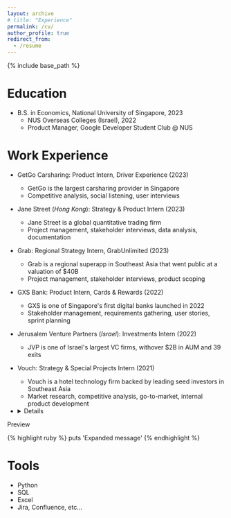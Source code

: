 ```yaml
---
layout: archive
# title: "Experience"
permalink: /cv/
author_profile: true
redirect_from:
  - /resume
---
```


{% include base_path %}

Education
======
* B.S. in Economics, National University of Singapore, 2023
  * NUS Overseas Colleges (Israel), 2022
  * Product Manager, Google Developer Student Club @ NUS

Work Experience
======
* GetGo Carsharing: Product Intern, Driver Experience (2023)
  * GetGo is the largest carsharing provider in Singapore
  * Competitive analysis, social listening, user interviews

* Jane Street (*Hong Kong*): Strategy & Product Intern (2023)
  * Jane Street is a global quantitative trading firm
  * Project management, stakeholder interviews, data analysis, documentation

* Grab: Regional Strategy Intern, GrabUnlimited (2023)
  * Grab is a regional superapp in Southeast Asia that went public at a valuation of $40B
  * Project management, stakeholder interviews, product scoping

* GXS Bank: Product Intern, Cards & Rewards (2022)
  * GXS is one of Singapore's first digital banks launched in 2022
  * Stakeholder management, requirements gathering, user stories, sprint planning

* Jerusalem Venture Partners (*Israel*): Investments Intern (2022)
  * JVP is one of Israel's largest VC firms, withover $2B in AUM and 39 exits

* Vouch: Strategy & Special Projects Intern (2021)
  * Vouch is a hotel technology firm backed by leading seed investors in Southeast Asia
  * Market research, competitive analysis, go-to-market, internal product development

* <details>
<summary>Preview</summary>

{% highlight ruby %}
puts 'Expanded message'
{% endhighlight %}

</details>

Tools
======
* Python
* SQL
* Excel
* Jira, Confluence, etc...

<!-- Publications
======
  <ul>{% for post in site.publications %}
    {% include archive-single-cv.html %}
  {% endfor %}</ul>
  
Talks
======
  <ul>{% for post in site.talks %}
    {% include archive-single-talk-cv.html %}
  {% endfor %}</ul>
  
Teaching
======
  <ul>{% for post in site.teaching %}
    {% include archive-single-cv.html %}
  {% endfor %}</ul> -->
  
<!-- Service and leadership
======
* Currently signed in to 43 different slack teams -->
